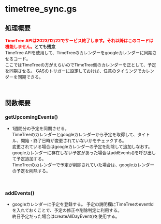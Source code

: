 # timetree_sync.gs
## 処理概要
**<span style="color: red; ">TimeTree APIは2023/12/22でサービス終了します。それ以降はこのコードは機能しません。</span>とても残念**  
TimeTree APIを使用して、TimeTreeのカレンダーをgoogleカレンダーに同期させるコード。  
ここではTimeTreeの方がえらいのでTimeTree側のカレンダーを正として、予定を同期させる。
GASのトリガーに設定しておけば、任意のタイミングでカレンダーを同期できる。

<br />

## 関数概要
### getUpcomingEvents()
* 1週間分の予定を同期させる。  
TimeTreeのカレンダーとgoogleカレンダーから予定を取得して、タイトル、開始・終了日時が変更されていないかをチェックする。  
変更されている場合はgoogleカレンダーの予定を削除して追加しなおす。  
googleカレンダーに存在しない予定があった場合はaddEvents()を呼び出して予定追加する。  
TimeTreeのカレンダーで予定が削除されていた場合は、googleカレンダーの予定を削除する。

<br />

### addEvents()
* googleカレンダーに予定を登録する。 
予定の説明欄にTimeTreeのeventIdを入れておくことで、予定の修正や削除判定に利用する。   
終日予定だった場合はcreateAllDayEvent()を使用する。  


